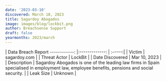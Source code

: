 ```yaml
---
date: '2023-03-10'
discovered: March 10, 2023
title: Sagardoy Abogados
image: images/blog/lockbit.png
author: Breachsense Support
draft: false
yearmonths: 2023/march
---
```



| Data Breach Report
------------:     |:-------------:    | :-----:|
| Victim      | sagardoy.com      | 
| Threat Actor      | LockBit      | 
| Date Discovered      | Mar 10, 2023      | 
| Description      | Sagardoy Abogados is one of the leading law firms in Spain specialised in employment law, employee benefits, pensions and social security.      | 
| Leak Size      | Unknown      | 

